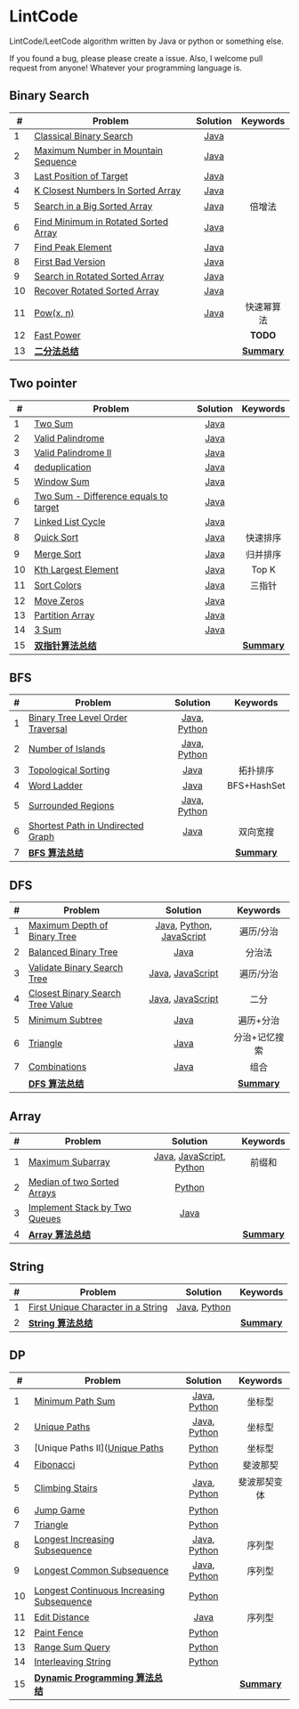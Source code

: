 # LintCode

LintCode/LeetCode algorithm written by Java or python or something else.

If you found a bug, please please create a issue. Also, I welcome pull request from anyone! Whatever your programming language is.

## Binary Search

| #   |  Problem  |  Solution  |  Keywords  |
| --- | --------- | :--------: | :--------: |
|1|[Classical Binary Search](https://www.lintcode.com/problem/classical-binary-search/)|[Java](Java/binarysearch/ClassicalBinarySearch.java)|  |
|2|[Maximum Number in Mountain Sequence](http://www.lintcode.com/en/problem/maximum-number-in-mountain-sequence/)|[Java](Java/binarysearch/MountainSequence.java)| |
|3|[Last Position of Target](http://www.lintcode.com/en/problem/maximum-number-in-mountain-sequence/)|[Java](Java/binarysearch/LastPosition.java)| |
|4|[K Closest Numbers In Sorted Array](http://www.lintcode.com/en/problem/k-closest-numbers-in-sorted-array/)|[Java](Java/binarysearch/KClosestNumber.java)| |
|5|[Search in a Big Sorted Array](http://www.lintcode.com/en/problem/search-in-a-big-sorted-array/)|[Java](Java/binarysearch/SearchBigSortedArray.java)|倍增法|
|6|[Find Minimum in Rotated Sorted Array](http://www.lintcode.com/en/problem/find-minimum-in-rotated-sorted-array/)|[Java](Java/binarysearch/FindMin.java)||
|7|[Find Peak Element](http://www.lintcode.com/en/problem/find-peak-element/)|[Java](Java/binarysearch/FindPeak.java)||
|8|[First Bad Version](http://www.lintcode.com/en/problem/search-a-2d-matrix/)|[Java](Java/binarysearch/FindFirstBadVersion.java)||
|9|[Search in Rotated Sorted Array](http://www.lintcode.com/en/problem/search-in-rotated-sorted-array/)|[Java](Java/binarysearch/Search.java)||
|10|[Recover Rotated Sorted Array](https://www.lintcode.com/problem/recover-rotated-sorted-array/description)|[Java](Java/binarysearch/RecoverRotatedSortedArray.java)||
|11|[Pow(x, n)](https://www.lintcode.com/problem/powx-n/description)|[Java](Java/binarysearch/MyPow.java)|快速幂算法|
|12|[Fast Power](https://www.lintcode.com/problem/fast-power/description)||**TODO**|
|13|**[二分法总结](Note/binarysearch.md)**||**[Summary](Note/binarysearch.md)**|

## Two pointer

| #   |  Problem  |  Solution  |  Keywords  |
| --- | --------- | :--------: | :--------: |
|1|[Two Sum](https://www.lintcode.com/problem/two-sum/description)|[Java](Java/twopointer/TwoSum.java)||
|2|[Valid Palindrome](https://www.lintcode.com/problem/valid-palindrome/description)|[Java](Java/twopointer/IsPalindrome.java)||
|3|[Valid Palindrome II](https://www.lintcode.com/problem/valid-palindrome-ii/description)|[Java](Java/twopointer/IsPalindromeII.java)||
|4|[deduplication](https://www.lintcode.com/problem/remove-duplicate-numbers-in-array/description)|[Java](Java/twopointer/Deduplication.java)||
|5|[Window Sum](https://www.lintcode.com/problem/window-sum/description)|[Java](Java/twopointer/WinSum.java)||
|6|[Two Sum - Difference equals to target](https://www.lintcode.com/problem/two-sum-difference-equals-to-target/description)|[Java](Java/twopointer/TwoSum7.java)||
|7|[Linked List Cycle](https://www.lintcode.com/problem/linked-list-cycle/note)|[Java](Java/twopointer/HasCycle.java)||
|8|[Quick Sort](https://www.lintcode.com/problem/sort-integers-ii/description)|[Java](Java/twopointer/QuickSort.java)|快速排序|
|9|[Merge Sort](https://www.lintcode.com/problem/sort-integers-ii/description)|[Java](Java/twopointer/MergeSort.java)|归并排序|
|10|[Kth Largest Element](https://www.lintcode.com/problem/kth-largest-element/description)|[Java](Java/twopointer/QuickSelect.java)|Top K|
|11|[Sort Colors](https://www.lintcode.com/problem/sort-colors/description)|[Java](Java/twopointer/SortColor.java)|三指针|
|12|[Move Zeros](https://www.lintcode.com/problem/move-zeroes/description)|[Java](Java/twopointer/MoveZeros.java)||
|13|[Partition Array](https://www.lintcode.com/problem/partition-array/description)|[Java](Java/twopointer/MoveZeros.java)||
|14|[3 Sum](https://www.lintcode.com/problem/3sum/description)|[Java](Java/twopointer/ThreeSum.java)||
|15|**[双指针算法总结](Note/two-pointer.md)**||**[Summary](Note/two-pointer.md)**|

## BFS

| #   |  Problem  |  Solution  |  Keywords  |
| --- | --------- | :--------: | :--------: |
|1|[Binary Tree Level Order Traversal](https://www.lintcode.com/problem/binary-tree-level-order-traversal/description)|[Java](Java/bfs/LevelOrder.java), [Python](Python/bfs/LevelOrder.py)||
|2|[Number of Islands](https://www.lintcode.com/problem/number-of-islands/description)|[Java](Java/bfs/NumIslands.java), [Python](Python/bfs/NumIslands.py)||
|3|[Topological Sorting](https://www.lintcode.com/problem/topological-sorting/description)|[Java](Java/bfs/TopSorting.java)|拓扑排序|
|4|[Word Ladder](https://www.lintcode.com/problem/word-ladder/description)|[Java](Java/bfs/WordLadder.java)|BFS+HashSet|
|5|[Surrounded Regions](https://www.lintcode.com/problem/surrounded-regions/description)|[Java](Java/bfs/SurroundedRegions.java), [Python](Python/bfs/SurroundedRegions.py)||
|6|[Shortest Path in Undirected Graph](https://www.lintcode.com/problem/shortest-path-in-undirected-graph/description)|[Java](Java/bfs/ShortestPath.java)|双向宽搜|
|7|**[BFS 算法总结](Note/bfs.md)**||**[Summary](Note/bfs.md)**|

## DFS

| #   |  Problem  |  Solution  |  Keywords  |
| --- | --------- | :--------: | :--------: |
|1|[Maximum Depth of Binary Tree](https://www.lintcode.com/problem/maximum-depth-of-binary-tree/description)|[Java](Java/dfs/MaxDepth.java), [Python](Python/dfs/MaxDepth.py), [JavaScript](JavaScript/dfs/MaxDepth.js)|遍历/分治|
|2|[Balanced Binary Tree](https://www.lintcode.com/problem/balanced-binary-tree/description)|[Java](Java/dfs/IsBalanced.java)|分治法|
|3|[Validate Binary Search Tree](https://www.lintcode.com/problem/validate-binary-search-tree/description)|[Java](Java/dfs/ValidBST.java), [JavaScript](JavaScript/dfs/ValidBST.js)|遍历/分治|
|4|[Closest Binary Search Tree Value](https://www.lintcode.com/problem/closest-binary-search-tree-value/description)|[Java](Java/dfs/ClosestValue.java), [JavaScript](JavaScript/dfs/ClosestValue.js)|二分|
|5|[Minimum Subtree](https://www.lintcode.com/problem/minimum-subtree/description)|[Java](Java/dfs/MinSubtree.java)|遍历+分治|
|6|[Triangle](https://www.lintcode.com/problem/triangle/description)|[Java](Java/dfs/Triangle.java)|分治+记忆搜索|
|7|[Combinations](https://www.lintcode.com/problem/combinations/description)|[Java](Java/dfs/Combinations.java)|组合|
||**[DFS 算法总结](Note/dfs.md)**||**[Summary](Note/dfs.md)**|

## Array

| #   |  Problem  |  Solution  |  Keywords  |
| --- | --------- | :--------: | :--------: |
|1|[Maximum Subarray](https://www.lintcode.com/problem/maximum-subarray/description)|[Java](Java/array/MaxSubarray.java), [JavaScript](JavaScript/array/MaxSubarray.js), [Python](Python/array/MaxSubarray.py)|前缀和|
|2|[Median of two Sorted Arrays](https://www.lintcode.com/problem/median-of-two-sorted-arrays/description)|[Python](Python/array/MedianOfSortedArray.py)||
|3|[Implement Stack by Two Queues](https://www.lintcode.com/problem/implement-stack-by-two-queues/description)|[Java](Java/array/Stack.java)||
|4|**[Array 算法总结](Note/array.md)**||**[Summary](Note/array.md)**|

## String

| #   |  Problem  |  Solution  |  Keywords  |
| --- | --------- | :--------: | :--------: |
|1|[First Unique Character in a String](https://www.lintcode.com/problem/first-unique-character-in-a-string/description)|[Java](Java/string/UniqueChar.java), [Python](Python/string/UniqueChar.py)||
|2|**[String 算法总结](Note/string.md)**||**[Summary](Note/string.md)**|

## DP

| #   |  Problem  |  Solution  |  Keywords  |
| --- | --------- | :--------: | :--------: |
|1|[Minimum Path Sum](https://www.lintcode.com/problem/minimum-path-sum/description)|[Java](Java/dp/MinPathSum.java), [Python](Python/dp/MinimumPathSum.py)|坐标型|
|2|[Unique Paths](https://www.lintcode.com/problem/unique-paths/description)|[Java](Java/dp/UniquePaths.java), [Python](Python/dp/UniquePaths.py)|坐标型|
|3|[Unique Paths II]([Unique Paths](https://www.lintcode.com/problem/unique-paths/description)|[Python](Python/dp/UniquePathsII.py)|坐标型|
|4|[Fibonacci](https://www.lintcode.com/problem/fibonacci/description)|[Python](Python/dp/Fibonacci.py)|斐波那契|
|5|[Climbing Stairs](https://www.lintcode.com/problem/climbing-stairs/description)|[Java](Java/dp/ClimbStairs.java), [Python](Python/dp/ClimbStairs.py)|斐波那契变体|
|6|[Jump Game](https://www.lintcode.com/problem/jump-game/description)|[Python](Python/dp/JumpGame.py)||
|7|[Triangle](https://www.lintcode.com/problem/triangle/description)|[Python](Python/dp/Triangle.py)||
|8|[Longest Increasing Subsequence](https://www.lintcode.com/problem/longest-increasing-subsequence/description)|[Java](Java/dp/LongestIncreasingSubsequence.java), [Python](Python/dp/LongestIncreasingSubsequence.py)|序列型|
|9|[Longest Common Subsequence](https://www.lintcode.com/problem/longest-common-subsequence/)|[Java](Java/dp/LongestCommonSubsequence.java), [Python](Python/dp/LongestCommonSubsequence.py)|序列型|
|10|[Longest Continuous Increasing Subsequence](https://www.lintcode.com/problem/longest-continuous-increasing-subsequence/description)| [Python](Python/dp/LongestContinuousIncreasingSubsequence.py)||
|11|[Edit Distance](https://www.lintcode.com/problem/edit-distance/description)|[Java](Java/dp/EditDistance.java)|序列型|
|12|[Paint Fence](https://www.lintcode.com/problem/paint-fence/description)| [Python](Python/dp/PaintFence.py)||
|13|[Range Sum Query](https://www.lintcode.com/problem/range-sum-query-immutable/description)| [Python](Python/dp/RangeSumQuery.py)||
|14|[Interleaving String](https://www.lintcode.com/problem/interleaving-string/description)| [Python](Python/dp/isInterleave.py)
|15|**[Dynamic Programming 算法总结](Note/dp/dp.md)**||**[Summary](Note/dp/dp.md)**|